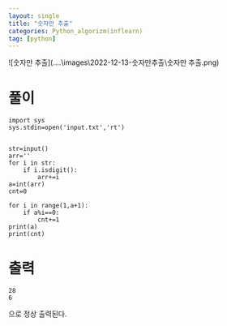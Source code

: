 ```yaml
---
layout: single
title: "숫자만 추출"
categories: Python_algorizm(inflearn)
tag: [python]
---
```


![숫자만 추출](..\..\images\2022-12-13-숫자만추출\숫자만 추출.png)

# 풀이

```pytho
import sys
sys.stdin=open('input.txt','rt')


str=input()
arr=''
for i in str:
    if i.isdigit():
        arr+=i
a=int(arr)
cnt=0

for i in range(1,a+1):
    if a%i==0:
        cnt+=1
print(a)
print(cnt)

```

# 출력

```
28
6
```

으로 정상 출력된다.
